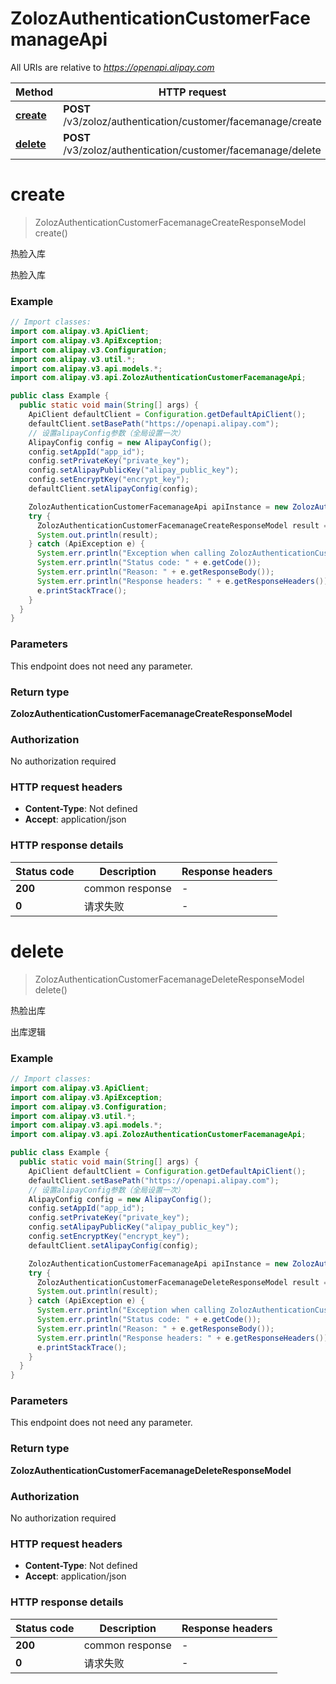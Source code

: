 # ZolozAuthenticationCustomerFacemanageApi

All URIs are relative to *https://openapi.alipay.com*

| Method | HTTP request | Description |
|------------- | ------------- | -------------|
| [**create**](ZolozAuthenticationCustomerFacemanageApi.md#create) | **POST** /v3/zoloz/authentication/customer/facemanage/create | 热脸入库 |
| [**delete**](ZolozAuthenticationCustomerFacemanageApi.md#delete) | **POST** /v3/zoloz/authentication/customer/facemanage/delete | 热脸出库 |


<a name="create"></a>
# **create**
> ZolozAuthenticationCustomerFacemanageCreateResponseModel create()

热脸入库

热脸入库

### Example
```java
// Import classes:
import com.alipay.v3.ApiClient;
import com.alipay.v3.ApiException;
import com.alipay.v3.Configuration;
import com.alipay.v3.util.*;
import com.alipay.v3.api.models.*;
import com.alipay.v3.api.ZolozAuthenticationCustomerFacemanageApi;

public class Example {
  public static void main(String[] args) {
    ApiClient defaultClient = Configuration.getDefaultApiClient();
    defaultClient.setBasePath("https://openapi.alipay.com");
    // 设置alipayConfig参数（全局设置一次）
    AlipayConfig config = new AlipayConfig();
    config.setAppId("app_id");
    config.setPrivateKey("private_key");
    config.setAlipayPublicKey("alipay_public_key");
    config.setEncryptKey("encrypt_key");
    defaultClient.setAlipayConfig(config);

    ZolozAuthenticationCustomerFacemanageApi apiInstance = new ZolozAuthenticationCustomerFacemanageApi(defaultClient);
    try {
      ZolozAuthenticationCustomerFacemanageCreateResponseModel result = apiInstance.create();
      System.out.println(result);
    } catch (ApiException e) {
      System.err.println("Exception when calling ZolozAuthenticationCustomerFacemanageApi#create");
      System.err.println("Status code: " + e.getCode());
      System.err.println("Reason: " + e.getResponseBody());
      System.err.println("Response headers: " + e.getResponseHeaders());
      e.printStackTrace();
    }
  }
}
```

### Parameters
This endpoint does not need any parameter.

### Return type

**ZolozAuthenticationCustomerFacemanageCreateResponseModel**

### Authorization

No authorization required

### HTTP request headers

 - **Content-Type**: Not defined
 - **Accept**: application/json

### HTTP response details
| Status code | Description | Response headers |
|-------------|-------------|------------------|
| **200** | common response |  -  |
| **0** | 请求失败 |  -  |

<a name="delete"></a>
# **delete**
> ZolozAuthenticationCustomerFacemanageDeleteResponseModel delete()

热脸出库

出库逻辑

### Example
```java
// Import classes:
import com.alipay.v3.ApiClient;
import com.alipay.v3.ApiException;
import com.alipay.v3.Configuration;
import com.alipay.v3.util.*;
import com.alipay.v3.api.models.*;
import com.alipay.v3.api.ZolozAuthenticationCustomerFacemanageApi;

public class Example {
  public static void main(String[] args) {
    ApiClient defaultClient = Configuration.getDefaultApiClient();
    defaultClient.setBasePath("https://openapi.alipay.com");
    // 设置alipayConfig参数（全局设置一次）
    AlipayConfig config = new AlipayConfig();
    config.setAppId("app_id");
    config.setPrivateKey("private_key");
    config.setAlipayPublicKey("alipay_public_key");
    config.setEncryptKey("encrypt_key");
    defaultClient.setAlipayConfig(config);

    ZolozAuthenticationCustomerFacemanageApi apiInstance = new ZolozAuthenticationCustomerFacemanageApi(defaultClient);
    try {
      ZolozAuthenticationCustomerFacemanageDeleteResponseModel result = apiInstance.delete();
      System.out.println(result);
    } catch (ApiException e) {
      System.err.println("Exception when calling ZolozAuthenticationCustomerFacemanageApi#delete");
      System.err.println("Status code: " + e.getCode());
      System.err.println("Reason: " + e.getResponseBody());
      System.err.println("Response headers: " + e.getResponseHeaders());
      e.printStackTrace();
    }
  }
}
```

### Parameters
This endpoint does not need any parameter.

### Return type

**ZolozAuthenticationCustomerFacemanageDeleteResponseModel**

### Authorization

No authorization required

### HTTP request headers

 - **Content-Type**: Not defined
 - **Accept**: application/json

### HTTP response details
| Status code | Description | Response headers |
|-------------|-------------|------------------|
| **200** | common response |  -  |
| **0** | 请求失败 |  -  |

